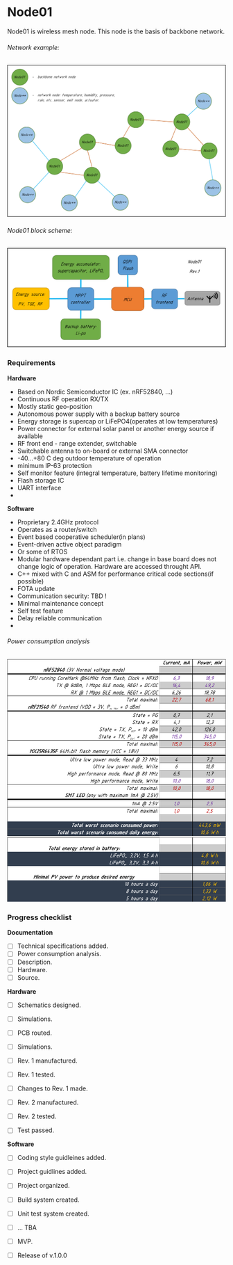 # Node01
Node01 is wireless mesh node. This node is the basis of backbone network.

###### Network example:
![netEample](docs/images/NetExample.png)

###### Node01 block scheme:
![BlockScheme](docs/images/BlockScheme.png)

### Requirements
**Hardware**
* Based on Nordic Semiconductor IC (ex. nRF52840, ...)
* Continuous RF operation RX/TX
* Mostly static geo-position
* Autonomous power supply with a backup battery source
* Energy storage is supercap or LiFePO4(operates at low temperatures)
* Power connector for external solar panel or another energy source if available
* RF front end - range extender, switchable
* Switchable antenna to on-board or external SMA connector
* -40...+80 C deg outdoor temperature of operation
* minimum IP-63 protection
* Self monitor feature (integral temperature, battery lifetime monitoring)
* Flash storage IC
* UART interface
* 

**Software**
* Proprietary 2.4GHz protocol
* Operates as a router/switch
* Event based cooperative scheduler(in plans)
* Event-driven active object paradigm
* Or some of RTOS
* Modular hardware dependant part i.e. change in base board does not change
logic
of operation. Hardware are accessed throught API.
* C++ mixed with C and ASM for performance critical code sections(if possible)
* FOTA update
* Communication security: TBD !
* Minimal maintenance concept
* Self test feature
* Delay reliable communication
*

###### Power consumption analysis
![PowerConsumption](docs/images/PowerConsumption.png)
![EnergyStored](docs/images/PowerConsumption_next_1.png)

###  Progress checklist
**Documentation**
- [ ] Technical specifications added.
- [ ] Power consumption analysis.
- [ ] Description.
- [ ] Hardware.
- [ ] Source.

**Hardware**
- [ ] Schematics designed.
- [ ] Simulations.
- [ ] PCB routed.
- [ ] Simulations.
- [ ] Rev. 1 manufactured.
- [ ] Rev. 1 tested.
- [ ] Changes to Rev. 1 made.
- [ ] Rev. 2 manufactured.
- [ ] Rev. 2 tested.
- [ ] Test passed.


**Software**
- [ ] Coding style guidleines added.
- [ ] Project guidlines added.
- [ ] Project organized.
- [ ] Build system created.
- [ ] Unit test system created.
- [ ] ... TBA
- [ ] MVP.
- [ ] Release of v.1.0.0


